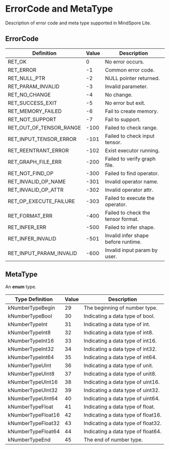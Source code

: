 # ErrorCode and MetaType

Description of error code and meta type supported in MindSpore Lite.

## ErrorCode

| Definition  | Value | Description |
| ---  | --- | --- |
| RET_OK | 0 | No error occurs. |
| RET_ERROR | -1 | Common error code. |
| RET_NULL_PTR | -2 | NULL pointer returned. |
| RET_PARAM_INVALID | -3 | Invalid parameter. |
| RET_NO_CHANGE | -4 | No change. |
| RET_SUCCESS_EXIT | -5 | No error but exit. |
| RET_MEMORY_FAILED | -6 | Fail to create memory. |
| RET_NOT_SUPPORT | -7 | Fail to support. |
| RET_OUT_OF_TENSOR_RANGE | -100 | Failed to check range. |
| RET_INPUT_TENSOR_ERROR | -101 | Failed to check input tensor. |
| RET_REENTRANT_ERROR | -102 | Exist executor running. |
| RET_GRAPH_FILE_ERR | -200 | Failed to verify graph file. |
| RET_NOT_FIND_OP | -300 | Failed to find operator. |
| RET_INVALID_OP_NAME | -301 | Invalid operator name. |
| RET_INVALID_OP_ATTR | -302 | Invalid operator attr. |
| RET_OP_EXECUTE_FAILURE | -303 | Failed to execute the operator. |
| RET_FORMAT_ERR | -400 | Failed to check the tensor format. |
| RET_INFER_ERR | -500 | Failed to infer shape. |
| RET_INFER_INVALID | -501 | Invalid infer shape before runtime. |
| RET_INPUT_PARAM_INVALID | -600 | Invalid input param by user. |

## MetaType
An **enum** type.

| Type Definition | Value | Description |
| --- | --- | --- |
|kNumberTypeBegin| 29 | The beginning of number type. |
|kNumberTypeBool| 30 | Indicating a data type of bool. |
|kNumberTypeInt| 31 | Indicating a data type of int. |
|kNumberTypeInt8| 32 | Indicating a data type of int8. |
|kNumberTypeInt16| 33 | Indicating a data type of int16. |
|kNumberTypeInt32| 34 | Indicating a data type of int32. |
|kNumberTypeInt64| 35 | Indicating a data type of int64. |
|kNumberTypeUInt| 36 | Indicating a data type of unit. |
|kNumberTypeUInt8| 37 | Indicating a data type of unit8. |
|kNumberTypeUInt16| 38 | Indicating a data type of uint16. |
|kNumberTypeUInt32| 39 | Indicating a data type of uint32. |
|kNumberTypeUInt64| 40 | Indicating a data type of uint64. |
|kNumberTypeFloat| 41 | Indicating a data type of float. |
|kNumberTypeFloat16| 42 | Indicating a data type of float16. |
|kNumberTypeFloat32| 43 | Indicating a data type of float32. |
|kNumberTypeFloat64| 44 | Indicating a data type of float64.|
|kNumberTypeEnd| 45 | The end of number type. |

